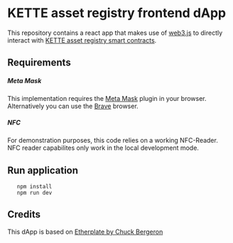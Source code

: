 # KETTE asset registry frontend dApp

This repository contains a react app that makes use of [web3.js](https://github.com/ethereum/web3.js/) to directly interact with [KETTE asset registry smart contracts](https://github.com/kette-io/nft-asset-registry-smart-contracts).

## Requirements

##### Meta Mask

This implementation requires the [Meta Mask](https://metamask.io/) plugin in your browser. Alternatively you can use the [Brave](https://brave.com/) browser.

##### NFC

For demonstration purposes, this code relies on a working NFC-Reader. NFC reader capabilites only work in the local development mode.

## Run application
       npm install
       npm run dev

## Credits
This dApp is based on [Etherplate by Chuck Bergeron](https://github.com/chuckbergeron/etherplate)